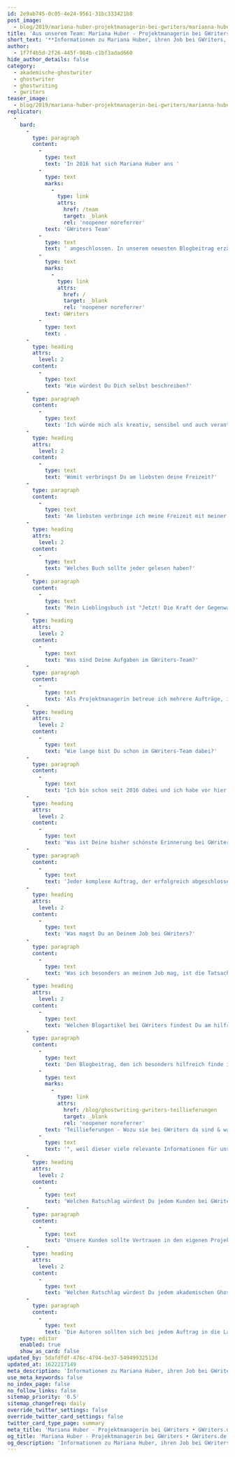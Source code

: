 ```yaml
---
id: 2e9ab745-0c05-4e24-9561-31bc333421b8
post_image:
  - blog/2019/mariana-huber-projektmanagerin-bei-gwriters/marianna-huber-gwriters-blog.jpg
title: 'Aus unserem Team: Mariana Huber - Projektmanagerin bei GWriters'
short_text: '**Informationen zu Mariana Huber, ihren Job bei GWriters, ihre Ratschläge an akademische Ghostwriter & Kunden der Ghostwriter-Agentur GWriters.**'
author:
  - 1f7f4b5d-2f26-445f-984b-c1bf3adad660
hide_author_details: false
category:
  - akademische-ghostwriter
  - ghostwriter
  - ghostwriting
  - gwriters
teaser_image:
  - blog/2019/mariana-huber-projektmanagerin-bei-gwriters/marianna-huber-gwriters-blog.jpg
replicator:
  -
    bard:
      -
        type: paragraph
        content:
          -
            type: text
            text: 'In 2016 hat sich Mariana Huber ans '
          -
            type: text
            marks:
              -
                type: link
                attrs:
                  href: /team
                  target: _blank
                  rel: 'noopener noreferrer'
            text: 'GWriters Team'
          -
            type: text
            text: ' angeschlossen. In unserem neuesten Blogbeitrag erzählt sie mehr über ihre Aufgaben als Projektmanagerin bei '
          -
            type: text
            marks:
              -
                type: link
                attrs:
                  href: /
                  target: _blank
                  rel: 'noopener noreferrer'
            text: GWriters
          -
            type: text
            text: .
      -
        type: heading
        attrs:
          level: 2
        content:
          -
            type: text
            text: 'Wie würdest Du Dich selbst beschreiben?'
      -
        type: paragraph
        content:
          -
            type: text
            text: 'Ich würde mich als kreativ, sensibel und auch verantwortungsvoll beschreiben.'
      -
        type: heading
        attrs:
          level: 2
        content:
          -
            type: text
            text: 'Womit verbringst Du am liebsten deine Freizeit?'
      -
        type: paragraph
        content:
          -
            type: text
            text: 'Am liebsten verbringe ich meine Freizeit mit meiner Familie. Wir gehen oft ins Kino oder im Park spazieren. Aber ich muss auch gestehen, dass ich ebenso sehr gerne zum Shopping gehe.'
      -
        type: heading
        attrs:
          level: 2
        content:
          -
            type: text
            text: 'Welches Buch sollte jeder gelesen haben?'
      -
        type: paragraph
        content:
          -
            type: text
            text: 'Mein Lieblingsbuch ist "Jetzt! Die Kraft der Gegenwart: Ein Leitfaden zum spirituellen Erwachsen" von Eckhart Tolle und ich finde, dass jeder dieses Buch gelesen haben sollte. Die Erkenntnisse aus diesem Buch helfen mir jeden Tag in meinem Leben dabei, gesünder und glücklicher zu leben.'
      -
        type: heading
        attrs:
          level: 2
        content:
          -
            type: text
            text: 'Was sind Deine Aufgaben im GWriters-Team?'
      -
        type: paragraph
        content:
          -
            type: text
            text: 'Als Projektmanagerin betreue ich mehrere Aufträge, indem ich unseren Kunden zu jeder Zeit als kompetenter und verständnisvoller Ansprechpartner zur Seite stehe, jederzeit auf deren Wünsche detailliert eingehe und für deren Zufriedenheit sorge.'
      -
        type: heading
        attrs:
          level: 2
        content:
          -
            type: text
            text: 'Wie lange bist Du schon im GWriters-Team dabei?'
      -
        type: paragraph
        content:
          -
            type: text
            text: 'Ich bin schon seit 2016 dabei und ich habe vor hier lange zu bleiben. Ich bin mit der innovativen Atmosphäre und dem jungen und engagierten Team so glücklich, das möchte ich nie missen!'
      -
        type: heading
        attrs:
          level: 2
        content:
          -
            type: text
            text: 'Was ist Deine bisher schönste Erinnerung bei GWriters?'
      -
        type: paragraph
        content:
          -
            type: text
            text: 'Jeder komplexe Auftrag, der erfolgreich abgeschlossen wurde ist eine schöne Erinnerung für mich, da wir damit wieder einmal zeigen konnten, dass wir das beste Angebot im Markt haben.'
      -
        type: heading
        attrs:
          level: 2
        content:
          -
            type: text
            text: 'Was magst Du an Deinem Job bei GWriters?'
      -
        type: paragraph
        content:
          -
            type: text
            text: 'Was ich besonders an meinem Job mag, ist die Tatsache, dass ich jeden Tag etwas Neues lerne.'
      -
        type: heading
        attrs:
          level: 2
        content:
          -
            type: text
            text: 'Welchen Blogartikel bei GWriters findest Du am hilfreichsten und warum?'
      -
        type: paragraph
        content:
          -
            type: text
            text: 'Den Blogbeitrag, den ich besonders hilfreich finde ist "'
          -
            type: text
            marks:
              -
                type: link
                attrs:
                  href: /blog/ghostwriting-gwriters-teillieferungen
                  target: _blank
                  rel: 'noopener noreferrer'
            text: 'Teillieferungen - Wozu sie bei GWriters da sind & was Du beachten solltest'
          -
            type: text
            text: '", weil dieser viele relevante Informationen für unsere Kunden enthält und einen zentralen Teil unserer Qualitätsmanagement-Konzepts näher beschreibt und damit die Vorteile von GWriters unterstreicht.'
      -
        type: heading
        attrs:
          level: 2
        content:
          -
            type: text
            text: 'Welchen Ratschlag würdest Du jedem Kunden bei GWriters geben?'
      -
        type: paragraph
        content:
          -
            type: text
            text: 'Unsere Kunden sollte Vertrauen in den eigenen Projektleiter und den Autoren haben, da wir immer unser Bestens tun, um alle Kundenwünsche vollumfänglich zu erfüllen.'
      -
        type: heading
        attrs:
          level: 2
        content:
          -
            type: text
            text: 'Welchen Ratschlag würdest Du jedem akademischen Ghostwriter bei GWriters geben?'
      -
        type: paragraph
        content:
          -
            type: text
            text: 'Die Autoren sollten sich bei jedem Auftrag in die Lage und Sichtweise des Kunden versetzen, sodass sie diese besser verstehen und dementsprechend auch besser helfen können, indem sie genau in den Bereichen Unterstützung bieten, wo diese auch wirklich gebraucht wird.'
    type: editor
    enabled: true
    show_as_card: false
updated_by: 5dafdfdf-476c-4794-be37-54949932513d
updated_at: 1622217149
meta_description: 'Informationen zu Mariana Huber, ihren Job bei GWriters, ihre Ratschläge an akademische Ghostwriter & Kunden der Ghostwriter-Agentur GWriters.'
use_meta_keywords: false
no_index_page: false
no_follow_links: false
sitemap_priority: '0.5'
sitemap_changefreq: daily
override_twitter_settings: false
override_twitter_card_settings: false
twitter_card_type_page: summary
meta_title: 'Mariana Huber - Projektmanagerin bei GWriters • GWriters.de'
og_title: 'Mariana Huber - Projektmanagerin bei GWriters • GWriters.de'
og_description: 'Informationen zu Mariana Huber, ihren Job bei GWriters, ihre Ratschläge an akademische Ghostwriter & Kunden der Ghostwriter-Agentur GWriters.'
---
```

